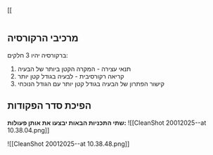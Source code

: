 [[
```table-of-contents
```
## מרכיבי הרקורסיה
ברקורסיה יהיו 3 חלקים:
1. תנאי עצירה - המקרה הקטן ביותר של הבעיה
2. קריאה רקורסיבית - לבעיה בגודל קטן יותר
3. קישור הפתרון של הבעיה בגודל קטן יותר עם הגודל הנוכחי
## הפיכת סדר הפקודות
**שתי התכניות הבאות יבצעו את אותן פעולות:**
![[CleanShot 20012025--at 10.38.04.png]]

![[CleanShot 20012025--at 10.38.48.png]]

